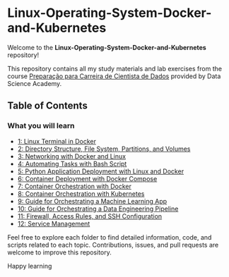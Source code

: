 # Linux-Operating-System-Docker-and-Kubernetes

Welcome to the **Linux-Operating-System-Docker-and-Kubernetes** repository! 

This repository contains all my study materials and lab exercises from the course [Preparação para Carreira de Cientista de Dados](https://www.datascienceacademy.com.br/course/preparao-para-carreira-de-cientista-de-dados) provided by Data Science Academy.

## Table of Contents

### What you will learn
- [1: Linux Terminal in Docker](https://github.com/Caio-Felice-Cunha/Linux-Operating-System-Docker-and-Kubernetes/tree/main/01-Linux-Management-With-Docker)
- [2: Directory Structure, File System, Partitions, and Volumes](https://github.com/Caio-Felice-Cunha/Linux-Operating-System-Docker-and-Kubernetes/tree/main/02-Linux-Docker-Filesystem)
- [3: Networking with Docker and Linux](https://github.com/Caio-Felice-Cunha/Linux-Operating-System-Docker-and-Kubernetes/tree/main/03%20-%20Networking%20with%20Docker%20and%20Linux)
- [4: Automating Tasks with Bash Script](https://github.com/Caio-Felice-Cunha/Linux-Operating-System-Docker-and-Kubernetes/tree/main/04%20-%20CreatingBash%20Scripts%20for%20Automation)
- [5: Python Application Deployment with Linux and Docker]()
- [6: Container Deployment with Docker Compose]()
- [7: Container Orchestration with Docker]()
- [8: Container Orchestration with Kubernetes]()
- [9: Guide for Orchestrating a Machine Learning App]()
- [10: Guide for Orchestrating a Data Engineering Pipeline]()
- [11: Firewall, Access Rules, and SSH Configuration]()
- [12: Service Management]()

Feel free to explore each folder to find detailed information, code, and scripts related to each topic. Contributions, issues, and pull requests are welcome to improve this repository.

Happy learning
